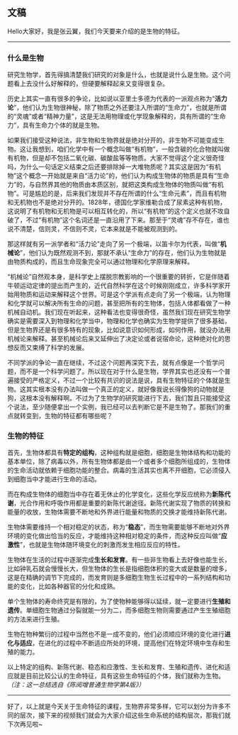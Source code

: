 ## 文稿

Hello大家好，我是张云翼，我们今天要来介绍的是生物的特征。

---

### 什么是生物

研究生物学，首先得搞清楚我们研究的对象是什么，也就是说什么是生物。这个问题看上去没什么好解释的，但硬要解释起来又变得很复杂。

历史上其实一直有很多的争论，比如说以亚里士多德为代表的一派观点称为“**活力论**”，他们认为生物很神秘，除了物质之外还要注入所谓的“生命力”，也就是所谓的“灵魂”或者“精神力量”，这是无法用物理或化学现象解释的，具有所谓的“生命力”，具有生命力个体的就是生物。

如果我们接受这种说法，非生物和生物界就是绝对分开的，非生物不可能变成生物。这让我想到，咱们化学中有一个概念叫做“有机物”，一般含碳的化合物就叫做有机物，但是却不包括二氧化碳、碳酸盐等等物质。大家不觉得这个定义很奇怪吗，为什么一句话定义结束之后还要排除掉一大堆物质呢？其实这是因为“有机物”这个概念一开始就是来自“活力论”的，他们认为构成生物体的物质是具有“生命力”的，与自然界其他的物质由本质区别，就把这类构成生物体的物质叫做“有机物”。可是尴尬的是，后来我们发现并不存在所谓的什么“生命元素”，而且有机物和无机物也不是绝对分开的。1828年，德国化学家维勒合成了尿素这种有机物，这说明了有机物和无机物是可以相互转化的，所以“有机物”的这个定义也就不攻自破了，不过“有机物”这个名词还是一直沿用了下来。那至于“灵魂”存不存在，谁也说不清楚，信则灵，不信则不灵，它本来就是不能被观测到的。

那这样就有另一派学者和“活力论”走向了另一个极端，以笛卡尔为代表，叫做“**机械论**”，他们认为既然观测不到，那就不承认“生命力”的存在，他们认为生物就是由物质构成的，而且生命现象完全可以通过物理和化学原理来解释。

“机械论”自然观本身，是科学史上摆脱宗教影响的一个很重要的转折，它是伴随着牛顿运动定律的提出而产生的，近代自然科学在这个时候刚刚成立，许多科学家开始用物质和运动来解释这个世界。可是这个学派有点走向了另一个极端，认为物理和化学就可以解决所有生命的问题，甚至把所有的生物体，包括人体都看做了一种机械自动机。我们现在听起来，这种看法也变得很奇怪，虽然我们现在研究生物学确实是需要深入到物理和化学当中，物理和化学也确实为生物学提供了很多基础，但是生物界还是有很多特有的现象，比如说意识如何形成，如何作用，就没办法用机械论来解释。甚至机械论后来又延伸出了决定论或者说宿命论，这种绝对化的思想反而又束缚了科学的发展。

不同学派的争论一直在继续，不过这个问题再深究下去，就有点像是一个哲学问题，而不是一个科学问题了。所以现在对于什么是生物，学界其实也还没有一个普遍接受的严格定义，不过一个比较有共识的说法是说，具有生物特征的个体就是生物。这其实根本没有办法叫做一个真正的定义，就好像我说长得像狗的动物就是狗，这根本没有解释啊。不过为了生物学的研究能进行下去，我们暂且只能接受这个说法，至少随便拿出一个实例，我已经可以去判断它是不是生物了。那我们的重点就转变到，生物的特征都有哪些呢？

### 生物的特征

首先，生物体都具有**特定的组构**，这种组构就是细胞，细胞是生物体结构和功能的基本单位，除了病毒以外，所有生物体都是由一个或者多个细胞所组成的，生物体的生命活动就依赖于细胞功能的整合。病毒的生活其实也离不开细胞，它必须侵入到细胞当中才能进行生命的活动。

而在构成生物体的细胞当中存在着无休止的化学变化，这些化学反应统称为**新陈代谢**，光合作用和呼吸作用都是重要的新陈代谢途径。新陈代谢实现了物质的转换和能量的收放，生物体需要不断地和外界进行能量和物质的交换才能维持新陈代谢。

生物体需要维持一个相对稳定的状态，称为“**稳态**”，而生物需要能够不断地对外界环境的变化做出恰当的反应，才能维持这种相对稳定的条件，而这种反应叫做“**应激性**”，也就是生物体随环境变化的刺激而发生相应反应的特性。

生物体在生活的过程中逐渐完成**生长和发育**。有一些非生物看上去好像也能生长，比如钟乳石就会慢慢长大，但生物体的生长是指细胞体积的变大或是数量的增多，这是在精确的调节下完成的，而发育则是多细胞生物生长过程中的一系列结构和功能的变化，比如各种器官的分化和成熟。

单个生物体的寿命终究是有限的，为了使物种能够得以延续，就一定要进行**生殖和遗传**。单细胞生物通过分裂就能一分为二，而多细胞生物则需要通过产生生殖细胞的方法来进行生殖。

生物在物种繁衍的过程中当然也不是一成不变的，他们必须顺应环境的变化进行**进化与适应**，在进化的过程中不断适应所处的环境，提高他们在特定环境中生存和生殖的能力。

以上特定的组构、新陈代谢、稳态和应激性、生长和发育、生殖和遗传、进化和适应就是目前比较公认的生命特征，具有这些生命特征的个体，我们就称为生物。*（注：这一总结选自《陈阅增普通生物学第4版》）*

---

好了，以上就是今天关于生命特征的课程，生物界非常多样，它可以划分为许多不同的层次，接下来的视频我们就会为大家介绍这些生命系统的结构层次，那我们就下次再见啦~